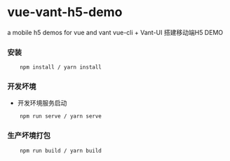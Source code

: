 # vue-vant-h5-demo
a mobile h5 demos for vue and vant
vue-cli + Vant-UI 搭建移动端H5 DEMO

### 安装 

```sh
    npm install / yarn install
``` 

### 开发坏境

* 开发环境服务启动
```sh
    npm run serve / yarn serve
``` 

### 生产坏境打包

```sh
    npm run build / yarn build
``` 